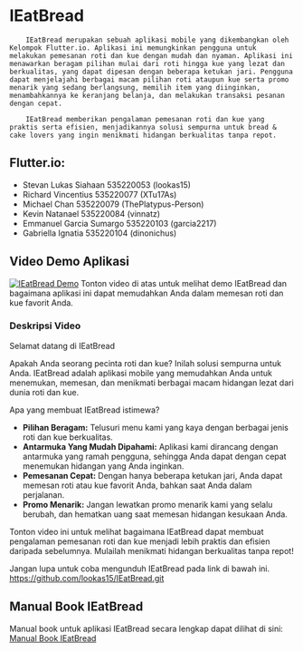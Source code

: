 # IEatBread
        IEatBread merupakan sebuah aplikasi mobile yang dikembangkan oleh Kelompok Flutter.io. Aplikasi ini memungkinkan pengguna untuk melakukan pemesanan roti dan kue dengan mudah dan nyaman. Aplikasi ini menawarkan beragam pilihan mulai dari roti hingga kue yang lezat dan berkualitas, yang dapat dipesan dengan beberapa ketukan jari. Pengguna dapat menjelajahi berbagai macam pilihan roti ataupun kue serta promo menarik yang sedang berlangsung, memilih item yang diinginkan, menambahkannya ke keranjang belanja, dan melakukan transaksi pesanan dengan cepat.  

        IEatBread memberikan pengalaman pemesanan roti dan kue yang praktis serta efisien, menjadikannya solusi sempurna untuk bread & cake lovers yang ingin menikmati hidangan berkualitas tanpa repot.


## Flutter.io:
- Stevan Lukas Siahaan		        535220053 (lookas15)
- Richard Vincentius		        535220077 (XTu17As)
- Michael Chan			        535220079 (ThePlatypus-Person)
- Kevin Natanael		        535220084 (vinnatz)
- Emmanuel Garcia Sumargo	        535220103 (garcia2217)
- Gabriella Ignatia		        535220104 (dinonichus)


## Video Demo Aplikasi
[![IEatBread Demo](https://img.youtube.com/vi/YOUR_VIDEO_ID/0.jpg)](https://www.youtube.com/watch?v=YOUR_VIDEO_ID)
Tonton video di atas untuk melihat demo IEatBread dan bagaimana aplikasi ini dapat memudahkan Anda dalam memesan roti dan kue favorit Anda.
### Deskripsi Video
Selamat datang di IEatBread

Apakah Anda seorang pecinta roti dan kue? Inilah solusi sempurna untuk Anda. IEatBread adalah aplikasi mobile yang memudahkan Anda untuk menemukan, memesan, dan menikmati berbagai macam hidangan lezat dari dunia roti dan kue.

Apa yang membuat IEatBread istimewa?
- **Pilihan Beragam:** Telusuri menu kami yang kaya dengan berbagai jenis roti dan kue berkualitas.
- **Antarmuka Yang Mudah Dipahami:** Aplikasi kami dirancang dengan antarmuka yang ramah pengguna, sehingga Anda dapat dengan cepat menemukan hidangan yang Anda inginkan.
- **Pemesanan Cepat:** Dengan hanya beberapa ketukan jari, Anda dapat memesan roti atau kue favorit Anda, bahkan saat Anda dalam perjalanan.
- **Promo Menarik:** Jangan lewatkan promo menarik kami yang selalu berubah, dan hematkan uang saat memesan hidangan kesukaan Anda.

Tonton video ini untuk melihat bagaimana IEatBread dapat membuat pengalaman pemesanan roti dan kue menjadi lebih praktis dan efisien daripada sebelumnya. Mulailah menikmati hidangan berkualitas tanpa repot!

Jangan lupa untuk coba mengunduh IEatBread pada link di bawah ini.
https://github.com/lookas15/IEatBread.git

## Manual Book IEatBread
Manual book untuk aplikasi IEatBread secara lengkap dapat dilihat di sini: [Manual Book IEatBread](manual_book_ieatbread.pdf)